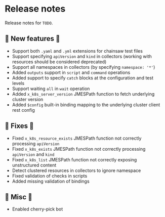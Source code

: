 # Release notes

Release notes for `TODO`.

<!--
## ‼️ Breaking changes ‼️

## ✨ UI changes ✨

## ⭐ Examples ⭐

## ⛵ Tutorials ⛵

## 📚 Docs 📚
-->

## 💫 New features 💫

- Support both `.yaml` and `.yml` extensions for chainsaw test files
- Support specifying `apiVersion` and `kind` in collectors (working with resources should be considered deprecated)
- Support all namespaces in collectors (by specifying `namespace: '*'`)
- Added `outputs` support in `script` and `command` operations
- Added support to specify `catch` blocks at the configuration and test levels
- Support waiting `all` in `wait` operation
- Added `x_k8s_server_version` JMESPath function to fetch underlying cluster version
- Added `$config` built-in binding mapping to the underlying cluster client rest config

## 🔧 Fixes 🔧

- Fixed `x_k8s_resource_exists` JMESPath function not correctly processing `apiVersion`
- Fixed `x_k8s_exists` JMESPath function not correctly processing `apiVersion` and `kind`
- Fixed `x_k8s_list` JMESPath function not correctly exposing unstructured content
- Detect clustered resources in collectors to ignore namespace
- Fixed validation of checks in scripts
- Added missing validation of bindings

## 🎸 Misc 🎸

- Enabled cherry-pick bot
